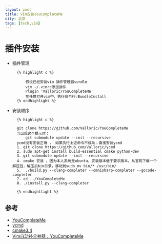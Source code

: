 ```yaml
---
layout: post  
title: Vim安装YouComplateMe
city: 北京   
tags: [tech,vim]  
---
```



插件安装
================
+ 插件管理
	
		{% highlight c %}
			
			假设已经安装vim 插件管理器vundle 
			vim ~/.vimrc添加插件
			Plugin 'Valloric/YouCompleteMe'
			在任意打开vim中，执行命令行:BundleInstall
		{% endhighlight %}	

+ 安装顺序
	
		{% highlight c %}
		
		git clone https://github.com/Valloric/YouCompleteMe
		当出现这个提示时：
			git submodule update --init --recursive
		ycmd没有安装正确 ， 如果执行上述命令不成功；直接安装ycmd
		1. git clone https://github.com/Valloric/ycmd
		2. sudo apt-get install build-essential cmake python-dev
		3. git submodule update --init --recursive
		4. cmake 安装 ，因为本人系统是ubuntu，安装版本低于要求版本，从官网下载一个解压包，解压后bin目录，移动到sudo mv bin/* /usr/bin/
		5.	./build.py --clang-completer --omnisharp-completer --gocode-completer
		7. cd ../YouCompleteMe 
		8. ./install.py --clang-completer
		
		{% endhightlight %}















参考
-------------
+ [YouComplateMe](https://github.com/Valloric/YouCompleteMe)
+ [ycmd](https://github.com/Valloric/ycmd)
+ [cmake3.4](https://cmake.org/download/)
+ [Vim自动补全神器：YouCompleteMe](http://blog.jobbole.com/58978/)